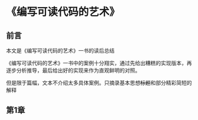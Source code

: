 # 《编写可读代码的艺术》

## 前言

本文是《编写可读代码的艺术》一书的读后总结

《编写可读代码的艺术》一书中的案例十分翔实，通过先给出糟糕的实现版本，再逐步分析推导，最后给出好的实现来作为直观鲜明的对照。

但是限于篇幅，文本不介绍太多具体案例。只摘录基本思想~~标题~~和部分精彩简短的解释

## 第1章
 